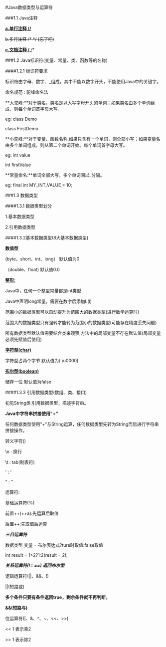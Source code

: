#Java数据类型与运算符

 

###1.1 Java注释

**<u>a.单行注释 //</u>** 

~~b.多行注释 /* */ (忘了吧)~~

**<u>c.文档注释 /** */</u>**

 

###1.2 Java标识符(变量、常量、类、函数等的名称)

 

####1.2.1 标识符要求

标识符由字母、数字、_组成，其中不能以数字开头，不能使用Java中的关键字。

命名规范 : 驼峰命名法

**大驼峰:**对于类名，类名是以大写字母开头的单词；如果类名由多个单词组成，则每个单词首字母大写。

eg: class Demo

class FirstDemo

**小驼峰:**对于变量、函数名称,如果只含有一个单词，则全部小写；如果变量名由多个单词组成，则从第二个单词开始。每个单词首字母大写。

eg: int value

int firstValue

**常量命名:**单词全部大写，多个单词间以_分隔。

eg: final int MY_INT_VALUE = 10;

 

###1.3 数据类型

####1.3.1 数据类型划分

 1.基本数据类型

 2.引用数据类型

####1.3.2基本数据类型(8大基本数据类型)

**数值型**   

(byte、short、int、long）  默认值为0  

（double、float)   默认值0.0

**<u>整形:</u>**

Java中，任何一个整型常量都是int类型

Java中声明long常量，需要在数字后添加L(l)

范围小的数据类型可以自动提升为范围大的数据类型(进行数学运算时)

范围大的数据类型只有强转才能转为范围小的数据类型(可能存在精度丢失问题)

所有数据类型默认值需要结合类来观察,方法中的局部变量不存在默认值(局部变量必须先赋值后使用)

 

**<u>字符型(char)</u>**  

字符型占两个字节 默认值为( \u0000) 

**<u>布尔型(boolean)</u>**   

储存一位  默认值为false

 

####1.3.3  引用数据类型(数组、类、接口)

初见String类:引用数据类型，描述字符串。

**Java中字符串拼接使用"+"**

任何数据类型使用"+"与String运算，任何数据类型先转为String而后进行字符串拼接操作。

转义字符(\)

\n : 换行

\t : tab(制表符)

' : \'

" : \"

运算符:

基础运算符(%)

前置++(++a):先运算后取值

后置++:先取值后运算



***三目运算符***

数据类型 变量 = 布尔表达式?ture时取值:false取值

int result = 1>2?1:2(result = 2);



***关系运算符(!= ==) 返回布尔型***

逻辑运算符(||、&&、!)

||(短路或)

**多个条件只要有条件返回true，剩余条件就不再判断。**

**&&(短路与)**

位运算符(|、&、^、~、<<、>>)

<< 1 表示乘2

\>> 1 表示除2